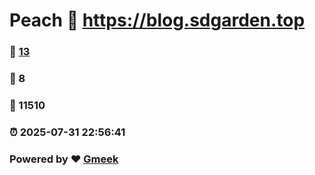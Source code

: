 # Peach :link: https://blog.sdgarden.top 
### :page_facing_up: [13](https://blog.sdgarden.top/tag.html) 
### :speech_balloon: 8 
### :hibiscus: 11510 
### :alarm_clock: 2025-07-31 22:56:41 
### Powered by :heart: [Gmeek](https://github.com/Meekdai/Gmeek)
